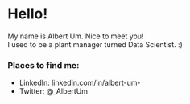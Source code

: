 # Hello!
My name is Albert Um. Nice to meet you!<br>
I used to be a plant manager turned Data Scientist. :)

### Places to find me:
- LinkedIn: linkedin.com/in/albert-um-
- Twitter: @_AlbertUm
